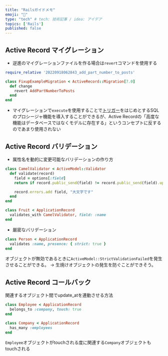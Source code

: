 ```yaml
---
title: "Railsガイドメモ"
emoji: "🦧"
type: "tech" # tech: 技術記事 / idea: アイデア
topics: ['Rails']
published: false
---
```


## Active Record マイグレーション
- 逆進のマイグレーションファイルを作る場合は`revert`コマンドを使用する
```ruby
require_relative '20220918062843_add_part_number_to_posts'

class FixupExampleMigration < ActiveRecord::Migration[7.0]
  def change
    revert AddPartNumberToPosts
  end
end
```

- マイグレーションで`execute`を使用することで[トリガー](https://docs.oracle.com/cd/E15817_01/server.111/e05765/triggers.htm)をはじめとするSQLのプロシージャ機能を導入することができるが、Active Recordの「高度な機能はデータベースではなくモデルに存在する」というコンセプトに反するのであまり使用されない

## Active Record バリデーション
- 属性名を動的に変更可能なバリデーションの作り方

```ruby
class CamelValidator < ActiveModel::Validator
  def validate(record)
    field = options[:field]
    return if record.public_send(field) != record.public_send(field).upcase

    record.errors.add field, "大文字です"
  end
end
```

```ruby
class Fruit < ApplicationRecord
  validates_with CamelValidator, field: :name
end
```
- 厳密なバリデーション

```ruby
class Person < ApplicationRecord
  validates :name, presence: { strict: true }
end
```
オブジェクトが無効であるときに`ActiveModel::StrictValidationFailed`を発生させることができる。
-> 生焼けオブジェクトの発生を防ぐことができそう。

## Active Record コールバック
関連するオブジェクト間でupdate_atを連動させる方法

```ruby
class Employee < ApplicationRecord
  belongs_to :company, touch: true
end

class Company < ApplicationRecord
  has_many :employees
end
```

`Employee`オブジェクトがtouchされる度に関連する`Company`オブジェクトもtouchされる




